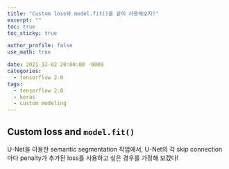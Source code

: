 ```yaml
---
title: "Custom loss와 model.fit()을 같이 사용해보자!"
excerpt: ""
toc: true
toc_sticky: true

author_profile: false
use_math: true

date: 2021-12-02 20:00:00 -0000
categories: 
  - tensorflow 2.0
tags:
  - tensorflow 2.0
  - keras
  - custom modeling
---
```


## Custom loss and `model.fit()`

U-Net을 이용한 semantic segmentation 작업에서, U-Net의 각 skip connection마다 penalty가 추가된 loss를 사용하고 싶은 경우를 가정해 보겠다!
<!--stackedit_data:
eyJoaXN0b3J5IjpbMjA5OTk5MzAwNCwtMjA1NzMyNDQwNV19
-->